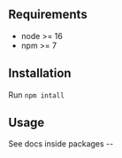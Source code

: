 ## Requirements

- node >= 16
- npm >= 7

## Installation

Run `npm intall`

## Usage
See docs inside packages --
